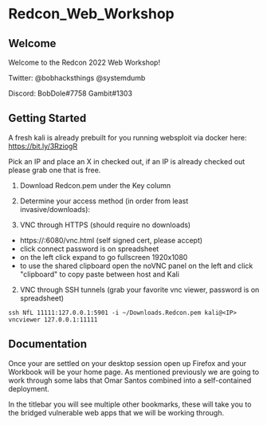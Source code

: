 # Redcon_Web_Workshop

## Welcome

Welcome to the Redcon 2022 Web Workshop!

Twitter: @bobhacksthings @systemdumb

Discord: BobDole#7758 Gambit#1303

## Getting Started

A fresh kali is already prebuilt for you running websploit via docker here: https://bit.ly/3RziogR 

Pick an IP and place an X in checked out, if an IP is already checked out please grab one that is free. 

1. Download Redcon.pem under the Key column
2. Determine your access method (in order from least invasive/downloads):
  
  1. VNC through HTTPS (should require no downloads)
  -  https://<IP>:6080/vnc.html  (self signed cert, please accept) 
  -  click connect password is on spreadsheet 
  -  on the left click expand to go fullscreen 1920x1080 
  -  to use the shared clipboard open the noVNC panel on the left and click "clipboard" to copy paste between host and Kali
  
  2. VNC through SSH tunnels (grab your favorite vnc viewer, password is on spreadsheet)
  
  ``````
  ssh NfL 11111:127.0.0.1:5901 -i ~/Downloads.Redcon.pem kali@<IP>
  vncviewer 127.0.0.1:11111
  ``````
  
## Documentation

Once your are settled on your desktop session open up Firefox and your Workbook will be your home page. As mentioned previously we are going to work through some labs that Omar Santos combined into a self-contained deployment. 

In the titlebar you will see multiple other bookmarks, these will take you to the bridged vulnerable web apps that we will be working through.
